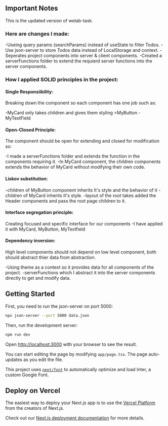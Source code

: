 ## Important Notes

This is the updated version of welab-task.

### Here are changes I made:

-Useing query params (searchParams) instead of useState to filter Todos.
-Use json-server to store Todos data instead of LocalStorage and context.
-Seperates project components into server & client components.
-Created a serverFunctions folder to extend the requierd server functions into the server components.

### How I applied SOLID principles in the project:

#### Single Responsiibility:

Breaking down the component so each component has one job such as:

-MyCard only takes children and gives them styling
=MyButton
-MyTextField

#### Open-Closed Principle:

The component should be open for extending and closed for modification so:

-I made a serverFunctions folder and extends the function in the components requiring it.
-In MyCard component, the children components extends the behavior of MyCard without modifying their own code.

#### Liskov substitution:

-children of MyButton component inherits It's style and the behavior of it
-children of MyCard inherits It's style.
-layout of the root takes added the Header components and pass the root page children to it.

#### Interface segregation principle:

Creating focused and specific interface for our components
-I have applied it with MyCard, MyButton, MyTextfield

#### Dependency inversion:

High level components should not depend on low level component, both should abstract thier data from abstraction.

-Using theme as a context so it provides data for all components of the project.
-serverFunctions which I abstract it into the server components directly to get and modify data.

## Getting Started

First, you need to run the json-server on port 5000:

```bash
npx json-server --port 5000 data.json
```

Then, run the development server:

```bash
npm run dev
```

Open [http://localhost:3000](http://localhost:3000) with your browser to see the result.

You can start editing the page by modifying `app/page.tsx`. The page auto-updates as you edit the file.

This project uses [`next/font`](https://nextjs.org/docs/basic-features/font-optimization) to automatically optimize and load Inter, a custom Google Font.

## Deploy on Vercel

The easiest way to deploy your Next.js app is to use the [Vercel Platform](https://vercel.com/new?utm_medium=default-template&filter=next.js&utm_source=create-next-app&utm_campaign=create-next-app-readme) from the creators of Next.js.

Check out our [Next.js deployment documentation](https://nextjs.org/docs/deployment) for more details.
